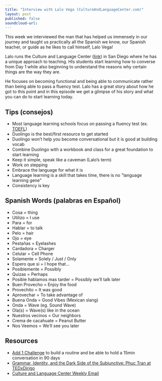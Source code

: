 ```yaml
---
title: "Interview with Lalo Vega (CultureAndLanguageCenter.com)"
layout: post
published: false
soundcloud-url: 
---
```

This week we interviewed the man that has helped us immensely in our journey and taught us practically all the Spanish we know, our Spanish teacher, or guide as he likes to call himself, Lalo Vega!

Lalo runs the Culture and Language Center ([link](http://www.cultureandlanguagecenter.com/)) in San Diego where he has a unique approach to teaching. HIs students start learning how to converse from Day 1 while also beginning to understand the reasons why certain things are the way they are.

He focuses on becoming functional and being able to communicate rather than being able to pass a fluency test. Lalo has a great story about how he got to this point and in this episode we get a glimpse of his story and what you can do to start learning today.

## Tips (consejos)
* Most language learning schools focus on passing a fluency test (ex. [TOEFL](https://www.ets.org/toefl))
* Duolingo is the best/first resource to get started
* Duolingo won’t help you become conversational but it is good at building vocab
* Combine Duolingo with a workbook and class for a great foundation to start learning
* Keep it simple, speak like a caveman (Lalo’s term)
* Work on stepping
* Embrace the language for what it is
* Language learning is a skill that takes time, there is no "language learning gene"
* Consistency is key

## Spanish Words (palabras en Español)
* Cosa = thing
* Utilizo = I use
* Para = for
* Hablar = to talk
* Pelo = hair
* Ojo = eye
* Pestañas = Eyelashes
* Cardadora = Charger
* Celular = Cell Phone
* Solamente = Solely / Just / Only
* Espero que si = I hope that…
* Posiblemente = Possibly
* Quizas = Perhaps
* Posible hablamos mas tarder = Possibly we’ll talk later
* Buen Provecho = Enjoy the food
* Provechito = It was good
* Aprovechar = To take advantage of
* Buena Onda = Good Vibes (Mexican slang)
* Onda = Wave (eg. Sound Wave)
* Ola(s) = Wave(s) like in the ocean
* Nuestros vecinos = Our neighbors
* Crema de cacahuate = Peanut Butter
* Nos Veemos = We’ll see you later

## Resources
* [Add 1 Challenge](http://add1challenge.com/) to build a routine and be able to hold a 15min conversation in 90 days
* [Grammar, Identity, and the Dark Side of the Subjunctive: Phuc Tran at TEDxDirigo](https://www.youtube.com/watch?v=zeSVMG4GkeQ)
* [Culture and Language Center Weekly Email](http://www.cultureandlanguagecenter.com/)
